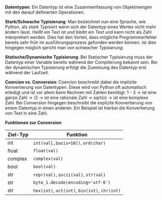 **Datentypen**: Ein Datentyp ist eine Zusammenfassung von Objektmengen mit den darauf definierten Operationen.

**Stark/Schwache Typisierung**: Man bezeichnet nun eine Sprache, wie Python, als *stark Typisiert* wenn sich der Datentyp eines Wertes nicht mehr ändern lässt. Heißt ein Text ist und bleibt ein Text und kann nicht als Zahl interpretiert werden. Dies hat den Vorteil, dass mögliche Programmierfehler bereits sehr früh im ausführungsprozess gefunden werden können.
Ist dies hingegen möglich spricht man von *schwacher Typisierung*.

**Statische/Dynamische Typisierung**: Bei Statischer Typisierung muss der Datentyp einer Variable bereits während der Compilierung bekannt sein. Bei der dynamischen Typisierung erfolgt die Zuweisung des Datentyp erst während der Laufzeit.

**Coercion vs. Conversion**: Coercion beschreibt dabei die implizite Konvertierung von Datentypen. Diese wird von Python oft automatisch erledigt und ist vor allem beim Rechnen mit Zahlen benötigt:
1 - 3 -> ist eine ganze Zahl -> /2 -> ist eine rationale Zahl -> sqrt(x) -> ist eine komplexe Zahl. Bei Conversion hingegen beschreibt die explizite Konvertierung von einem Datentyp in einen anderen. Ein Beispiel ist hierbei die Konvertierung von Text in eine Zahl.

**Funktionen zur Conversion**: 

| Ziel-Typ | Funktion |
| ---- | ---- |
| int | `int(val[,basis=10])`, `ord(char)` |
| float | `float(val)` |
| complex | `complex(val)` |
| bool | `bool(val)` |
| str | `repr(val)`, `ascii(val)`, `str(val)` |
| str | `byte_1.decode(encoding='utf-8')` |
| str | `hex(int)`, `oct(int)`, `bin(int)`, `chr(int)` |